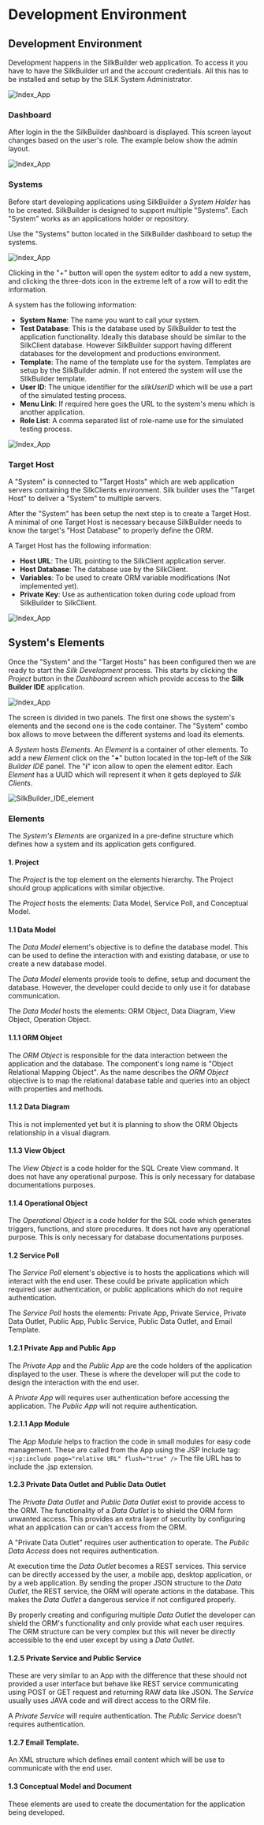 # Development Environment

## Development Environment

Development happens in the SilkBuilder web application. To access it you have to have the SilkBuilder url and the account credentials. All this has to be installed and setup by the SILK System Administrator.

![Index\_App](../.gitbook/assets/SilkBuilder_login.png)

### Dashboard

After login in the the SilkBuilder dashboard is displayed. This screen layout changes based on the user's role. The example below show the admin layout.

![Index\_App](../.gitbook/assets/SilkBuilder_dashboard.png)

### Systems

Before start developing applications using SilkBuilder a _System Holder_ has to be created. SilkBuilder is designed to support multiple "Systems". Each "System" works as an applications holder or repository.

Use the "Systems" button located in the SilkBuilder dashboard to setup the systems.

![Index\_App](../.gitbook/assets/SilkBuilder_systems.png)

Clicking in the "+" button will open the system editor to add a new system, and clicking the three-dots icon in the extreme left of a row will to edit the information.

A system has the following information:

* **System Name**: The name you want to call your system.
* **Test Database**: This is the database used by SilkBuilder to test the application functionality. Ideally this database should be similar to the SilkClient database. However SilkBuilder support having different databases for the development and productions environment.
* **Template**: The name of the template use for the system. Templates are setup by the SilkBuilder admin. If not entered the system will use the SIlkBuilder template.
* **User ID**: The unique identifier for the _silkUserID_ which will be use a part of the simulated testing process.
* **Menu Link**: If required here goes the URL to the system's menu which is another application.
* **Role List**: A comma separated list of role-name use for the simulated testing process.

![Index\_App](../.gitbook/assets/SilkBuilder_Systems_edit.png)

### Target Host

A "System" is connected to "Target Hosts" which are web application servers containing the SilkClients environment. Silk builder uses the "Target Host" to deliver a "System" to multiple servers.

After the "System" has been setup the next step is to create a Target Host. A minimal of one Target Host is necessary because SilkBuilder needs to know the target's "Host Database" to properly define the ORM.

A Target Host has the following information:

* **Host URL**: The URL pointing to the SilkClient application server.
* **Host Database**: The database use by the SilkClient.
* **Variables**: To be used to create ORM variable modifications \(Not implemented yet\).
* **Private Key**: Use as authentication token during code upload from SilkBuilder to SilkClient.  

![Index\_App](../.gitbook/assets/SilkBuilder_Systems_target.png)

## System's Elements

Once the "System" and the "Target Hosts" has been configured then we are ready to start the _Silk Development_ process. This starts by clicking the _Project_ button in the _Dashboard_ screen which provide access to the **Silk Builder IDE** application.

![Index\_App](../.gitbook/assets/SilkBuilder_IDE.png)

The screen is divided in two panels. The first one shows the system's elements and the second one is the code container. The "System" combo box allows to move between the different systems and load its elements.

A _System_ hosts _Elements_. An _Element_ is a container of other elements. To add a new _Element_ click on the "**+**" button located in the top-left of the _Silk Builder IDE_ panel. The "**i**" icon allow to open the element editor. Each _Element_ has a UUID which will represent it when it gets deployed to _Silk Clients_.

![SilkBuilder\_IDE\_element](../.gitbook/assets/SilkBuilder_IDE_element.png)

### Elements

The _System's Elements_ are organized in a pre-define structure which defines how a system and its application gets configured.

#### 1. Project

The _Project_ is the top element on the elements hierarchy. The Project should group applications with similar objective.

The _Project_ hosts the elements: Data Model, Service Poll, and Conceptual Model.

#### 1.1 Data Model

The _Data Model_ element's objective is to define the database model. This can be used to define the interaction with and existing database, or use to create a new database model.

The _Data Model_ elements provide tools to define, setup and document the database. However, the developer could decide to only use it for database communication.

The _Data Model_ hosts the elements: ORM Object, Data Diagram, View Object, Operation Object.

#### 1.1.1 ORM Object

The _ORM Object_ is responsible for the data interaction between the application and the database. The component's long name is "Object Relational Mapping Object". As the name describes the _ORM Object_ objective is to map the relational database table and queries into an object with properties and methods.

#### 1.1.2 Data Diagram

This is not implemented yet but it is planning to show the ORM Objects relationship in a visual diagram.

#### 1.1.3 View Object

The _View Object_ is a code holder for the SQL Create View command. It does not have any operational purpose. This is only necessary for database documentations purposes.

#### 1.1.4 Operational Object

The _Operational Object_ is a code holder for the SQL code which generates triggers, functions, and store procedures. It does not have any operational purpose. This is only necessary for database documentations purposes.

#### 1.2 Service Poll

The _Service Poll_ element's objective is to hosts the applications which will interact with the end user. These could be private application which required user authentication, or public applications which do not require authentication.

The _Service Poll_ hosts the elements: Private App, Private Service, Private Data Outlet, Public App, Public Service, Public Data Outlet, and Email Template.

#### 1.2.1 Private App and Public App

The _Private App_ and the _Public App_ are the code holders of the application displayed to the user. These is where the developer will put the code to design the interaction with the end user.

A _Private App_ will requires user authentication before accessing the application. The _Public App_ will not require authentication.

#### 1.2.1.1 App Module

The _App Module_ helps to fraction the code in small modules for easy code management. These are called from the App using the JSP Include tag: `<jsp:include page="relative URL" flush="true" />` The file URL has to include the .jsp extension.

#### 1.2.3 Private Data Outlet and Public Data Outlet

The _Private Data Outlet_ and _Public Data Outlet_ exist to provide access to the ORM. The functionality of a _Data Outlet_ is to shield the ORM form unwanted access. This provides an extra layer of security by configuring what an application can or can't access from the ORM.

A "Private Data Outlet" requires user authentication to operate. The _Public Data Access_ does not requires authentication.

At execution time the _Data Outlet_ becomes a REST services. This service can be directly accessed by the user, a mobile app, desktop application, or by a web application. By sending the proper JSON structure to the _Data Outlet_, the REST service, the ORM will operate actions in the database. This makes the _Data Outlet_ a dangerous service if not configured properly.

By properly creating and configuring multiple _Data Outlet_ the developer can shield the ORM's functionality and only provide what each user requires. The ORM structure can be very complex but this will never be directly accessible to the end user except by using a _Data Outlet_.

#### 1.2.5 Private Service and Public Service

These are very similar to an App with the difference that these should not provided a user interface but behave like REST service communicating using POST or GET request and returning RAW data like JSON. The _Service_ usually uses JAVA code and will direct access to the ORM file.

A _Private Service_ will require authentication. The _Public Service_ doesn't requires authentication.

#### 1.2.7 Email Template.

An XML structure which defines email content which will be use to communicate with the end user.

#### 1.3 Conceptual Model and Document

These elements are used to create the documentation for the application being developed.

